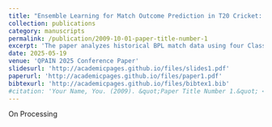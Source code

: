 ```yaml
---
title: "Ensemble Learning for Match Outcome Prediction in T20 Cricket: A Case Study of the Bangladesh Premier League"
collection: publications
category: manuscripts
permalink: /publication/2009-10-01-paper-title-number-1
excerpt: 'The paper analyzes historical BPL match data using four Classifier models'
date: 2025-05-19
venue: 'QPAIN 2025 Conference Paper'
slidesurl: 'http://academicpages.github.io/files/slides1.pdf'
paperurl: 'http://academicpages.github.io/files/paper1.pdf'
bibtexurl: 'http://academicpages.github.io/files/bibtex1.bib'
#citation: 'Your Name, You. (2009). &quot;Paper Title Number 1.&quot; <i>Journal 1</i>. 1(1).'
---
```

On Processing
